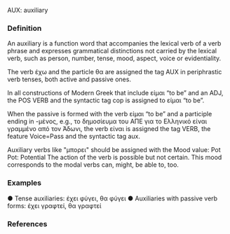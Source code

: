 AUX: auxiliary

### Definition
An auxiliary is a function word that accompanies the lexical verb of a verb phrase and expresses grammatical distinctions not carried by the lexical verb, such as person, number, tense, mood, aspect, voice or evidentiality. 

The verb έχω and the particle θα are assigned the tag AUX in periphrastic verb tenses, both active and passive ones. 

In all constructions of Modern Greek  that include είμαι “to be”  and an ADJ, the POS VERB and the syntactic tag cop is assigned to είμαι “to be”. 

When the passive is formed with the verb είμαι “to be” and a participle ending in -μένος, e.g., το δημοσίευμα του ΑΠΕ για το Ελληνικό είναι γραμμένο από τον Άδωνι, the verb είναι is assigned the tag VERB, the feature Voice=Pass and the syntactic tag aux. 

Auxiliary verbs like "μπορει"  should be assigned with the Mood value: Pot Pot: Potential 
The action of the verb is possible but not certain. This mood corresponds to the modal verbs can, might, be able to, too.

### Examples
●	Tense auxiliaries: έχει φύγει, θα φύγει
●	Auxiliaries with passive verb forms: έχει γραφτεί, θα γραφτεί 

### References

